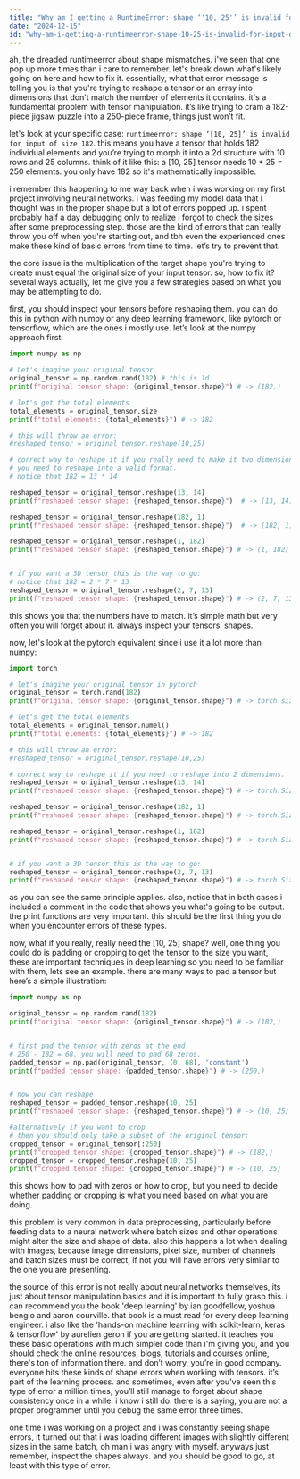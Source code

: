 ```yaml
---
title: "Why am I getting a RuntimeError: shape ‘'10, 25'’ is invalid for input of size 182?"
date: "2024-12-15"
id: "why-am-i-getting-a-runtimeerror-shape-10-25-is-invalid-for-input-of-size-182"
---
```


ah, the dreaded runtimeerror about shape mismatches. i've seen that one pop up more times than i care to remember. let's break down what's likely going on here and how to fix it. essentially, what that error message is telling you is that you're trying to reshape a tensor or an array into dimensions that don't match the number of elements it contains. it's a fundamental problem with tensor manipulation. it’s like trying to cram a 182-piece jigsaw puzzle into a 250-piece frame, things just won’t fit.

let's look at your specific case: `runtimeerror: shape ‘[10, 25]’ is invalid for input of size 182`. this means you have a tensor that holds 182 individual elements and you’re trying to morph it into a 2d structure with 10 rows and 25 columns. think of it like this: a [10, 25] tensor needs 10 * 25 = 250 elements. you only have 182 so it's mathematically impossible.

i remember this happening to me way back when i was working on my first project involving neural networks. i was feeding my model data that i thought was in the proper shape but a lot of errors popped up. i spent probably half a day debugging only to realize i forgot to check the sizes after some preprocessing step. those are the kind of errors that can really throw you off when you're starting out, and tbh even the experienced ones make these kind of basic errors from time to time. let’s try to prevent that.

the core issue is the multiplication of the target shape you're trying to create must equal the original size of your input tensor. so, how to fix it? several ways actually, let me give you a few strategies based on what you may be attempting to do.

first, you should inspect your tensors before reshaping them. you can do this in python with numpy or any deep learning framework, like pytorch or tensorflow, which are the ones i mostly use. let’s look at the numpy approach first:

```python
import numpy as np

# Let's imagine your original tensor
original_tensor = np.random.rand(182) # this is 1d
print(f"original tensor shape: {original_tensor.shape}") # -> (182,)

# let's get the total elements
total_elements = original_tensor.size
print(f"total elements: {total_elements}") # -> 182

# this will throw an error:
#reshaped_tensor = original_tensor.reshape(10,25)

# correct way to reshape it if you really need to make it two dimensional.
# you need to reshape into a valid format.
# notice that 182 = 13 * 14

reshaped_tensor = original_tensor.reshape(13, 14)
print(f"reshaped tensor shape: {reshaped_tensor.shape}")  # -> (13, 14)

reshaped_tensor = original_tensor.reshape(182, 1)
print(f"reshaped tensor shape: {reshaped_tensor.shape}")  # -> (182, 1)

reshaped_tensor = original_tensor.reshape(1, 182)
print(f"reshaped tensor shape: {reshaped_tensor.shape}") # -> (1, 182)


# if you want a 3D tensor this is the way to go:
# notice that 182 = 2 * 7 * 13
reshaped_tensor = original_tensor.reshape(2, 7, 13)
print(f"reshaped tensor shape: {reshaped_tensor.shape}") # -> (2, 7, 13)
```

this shows you that the numbers have to match. it’s simple math but very often you will forget about it. always inspect your tensors’ shapes.

now, let's look at the pytorch equivalent since i use it a lot more than numpy:

```python
import torch

# let's imagine your original tensor in pytorch
original_tensor = torch.rand(182)
print(f"original tensor shape: {original_tensor.shape}") # -> torch.size([182])

# let's get the total elements
total_elements = original_tensor.numel()
print(f"total elements: {total_elements}") # -> 182

# this will throw an error:
#reshaped_tensor = original_tensor.reshape(10,25)

# correct way to reshape it if you need to reshape into 2 dimensions.
reshaped_tensor = original_tensor.reshape(13, 14)
print(f"reshaped tensor shape: {reshaped_tensor.shape}") # -> torch.Size([13, 14])

reshaped_tensor = original_tensor.reshape(182, 1)
print(f"reshaped tensor shape: {reshaped_tensor.shape}") # -> torch.Size([182, 1])

reshaped_tensor = original_tensor.reshape(1, 182)
print(f"reshaped tensor shape: {reshaped_tensor.shape}") # -> torch.Size([1, 182])


# if you want a 3D tensor this is the way to go:
reshaped_tensor = original_tensor.reshape(2, 7, 13)
print(f"reshaped tensor shape: {reshaped_tensor.shape}") # -> torch.Size([2, 7, 13])
```

as you can see the same principle applies. also, notice that in both cases i included a comment in the code that shows you what's going to be output. the print functions are very important. this should be the first thing you do when you encounter errors of these types.

now, what if you really, really need the [10, 25] shape? well, one thing you could do is padding or cropping to get the tensor to the size you want, these are important techniques in deep learning so you need to be familiar with them, lets see an example. there are many ways to pad a tensor but here’s a simple illustration:

```python
import numpy as np

original_tensor = np.random.rand(182)
print(f"original tensor shape: {original_tensor.shape}") # -> (182,)


# first pad the tensor with zeros at the end
# 250 - 182 = 68. you will need to pad 68 zeros.
padded_tensor = np.pad(original_tensor, (0, 68), 'constant')
print(f"padded tensor shape: {padded_tensor.shape}") # -> (250,)


# now you can reshape
reshaped_tensor = padded_tensor.reshape(10, 25)
print(f"reshaped tensor shape: {reshaped_tensor.shape}") # -> (10, 25)

#alternatively if you want to crop
# then you should only take a subset of the original tensor:
cropped_tensor = original_tensor[:250]
print(f"cropped tensor shape: {cropped_tensor.shape}") # -> (182,)
cropped_tensor = cropped_tensor.reshape(10, 25)
print(f"cropped tensor shape: {cropped_tensor.shape}") # -> (10, 25)
```

this shows how to pad with zeros or how to crop, but you need to decide whether padding or cropping is what you need based on what you are doing.

this problem is very common in data preprocessing, particularly before feeding data to a neural network where batch sizes and other operations might alter the size and shape of data. also this happens a lot when dealing with images, because image dimensions, pixel size, number of channels and batch sizes must be correct, if not you will have errors very similar to the one you are presenting.

the source of this error is not really about neural networks themselves, its just about tensor manipulation basics and it is important to fully grasp this. i can recommend you the book 'deep learning' by ian goodfellow, yoshua bengio and aaron courville. that book is a must read for every deep learning engineer. i also like the 'hands-on machine learning with scikit-learn, keras & tensorflow' by aurelien geron if you are getting started. it teaches you these basic operations with much simpler code than i'm giving you, and you should check the online resources, blogs, tutorials and courses online, there's ton of information there. and don’t worry, you’re in good company. everyone hits these kinds of shape errors when working with tensors. it’s part of the learning process. and sometimes, even after you’ve seen this type of error a million times, you’ll still manage to forget about shape consistency once in a while. i know i still do. there is a saying, you are not a proper programmer until you debug the same error three times.

one time i was working on a project and i was constantly seeing shape errors, it turned out that i was loading different images with slightly different sizes in the same batch, oh man i was angry with myself.
anyways just remember, inspect the shapes always. and you should be good to go, at least with this type of error.
